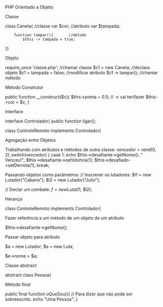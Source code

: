 PHP Orientado a Objeto

Classe

class Caneta{       		//classe
        var $cor;  		 //atributo
        var $tampada;
 
        function tampar(){     	 //método
            $this -> tampada = true;
}}

Objeto

require_once 'classe.php';	 //chamar classe
$c1 = new Caneta;		 //declara objeto
$c1 = tampada = false;	 //modificar atributo
$c1 -> tampar();		 //chamar método

Método Construtor

public function __construct($c){
            $this->ponta = 0.5;  // -> vai ter/fazer
            $this->cor = $c;
        }


Interface

interface Controlador{
        public function ligar();
 
class ControleRemoto implements Controlador{

Agregação entre Objetos

Trabalhando com atributos e métodos de outra classe:
$vencedor = rand(0,2);
            switch ($vencedor) {
               case 1:
                    echo $this->desafiante->getNome(). " Venceu!";
                    $this->desafiante->setVitohria(1);
                    $this->desafiado->setDerrota(1);
                    break;


Passando objetos como parâmetros:
// Inscrever os lutadores:
           $l1 = new Lutador("Cabano");
           $l2 = new Lutador("Julio");
 
// Declar um combate:
           $f = new Luta($l1, $l2);

Herança

class ControleRemoto implements Controlador{

Fazer referência a um método de um objeto de um atributo

$this->desafiante->getNome();

Passar objeto para atributo

$a = new Lutador;
$e = new Luta;
 
$e->nome = $a;

Classe abstract

abstract class Pessoa{

Método final

 public final function oQueSou(){ // Para dizer que não pode ser sobreescrito.
    echo "Uma Pessoa";
}
